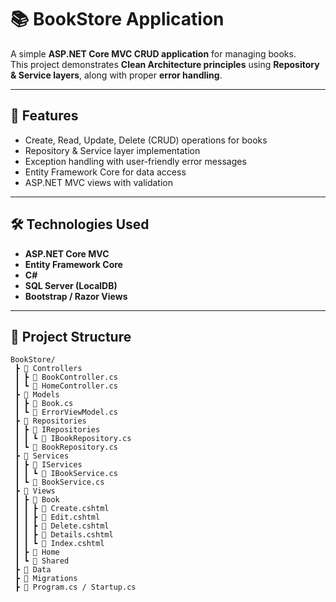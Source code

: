 # 📚 BookStore Application

A simple **ASP.NET Core MVC CRUD application** for managing books.  
This project demonstrates **Clean Architecture principles** using **Repository & Service layers**, along with proper **error handling**.

---

## 🚀 Features
- Create, Read, Update, Delete (CRUD) operations for books
- Repository & Service layer implementation
- Exception handling with user-friendly error messages
- Entity Framework Core for data access
- ASP.NET MVC views with validation

---

## 🛠️ Technologies Used
- **ASP.NET Core MVC**
- **Entity Framework Core**
- **C#**
- **SQL Server (LocalDB)**
- **Bootstrap / Razor Views**

---

## 📂 Project Structure

```text
BookStore/
 ┣ 📂 Controllers
 ┃ ┣ 📜 BookController.cs
 ┃ ┗ 📜 HomeController.cs
 ┣ 📂 Models
 ┃ ┣ 📜 Book.cs
 ┃ ┗ 📜 ErrorViewModel.cs
 ┣ 📂 Repositories
 ┃ ┣ 📂 IRepositories
 ┃ ┃ ┗ 📜 IBookRepository.cs
 ┃ ┗ 📜 BookRepository.cs
 ┣ 📂 Services
 ┃ ┣ 📂 IServices
 ┃ ┃ ┗ 📜 IBookService.cs
 ┃ ┗ 📜 BookService.cs
 ┣ 📂 Views
 ┃ ┣ 📂 Book
 ┃ ┃ ┣ 📜 Create.cshtml
 ┃ ┃ ┣ 📜 Edit.cshtml
 ┃ ┃ ┣ 📜 Delete.cshtml
 ┃ ┃ ┣ 📜 Details.cshtml
 ┃ ┃ ┗ 📜 Index.cshtml
 ┃ ┣ 📂 Home
 ┃ ┗ 📂 Shared
 ┣ 📂 Data
 ┣ 📂 Migrations
 ┣ 📜 Program.cs / Startup.cs
